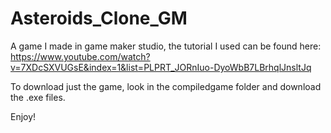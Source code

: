 # Asteroids_Clone_GM

A game I made in game maker studio, the tutorial I used can be found here: https://www.youtube.com/watch?v=7XDcSXVUGsE&index=1&list=PLPRT_JORnIuo-DyoWbB7LBrhqlJnsltJq

To download just the game, look in the compiledgame folder and download the .exe files.

Enjoy!
